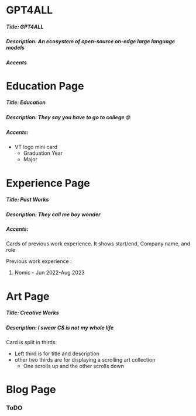 
# GPT4ALL

##### Title: GPT4ALL

##### Description: An ecosystem of open-source on-edge large language models

##### Accents 

# Education Page

##### Title: Education

##### Description: They say you have to go to college 🙄

##### Accents:

- VT logo mini card
	- Graduation Year
	- Major

# Experience Page

##### Title: Past Works

##### Description: They call me boy wonder

##### Accents:

Cards of previous work experience. It shows start/end, Company name, and role 

Previous work experience :

1. Nomic - Jun 2022-Aug 2023 

# Art Page

##### Title: Creative Works

##### Description: I swear CS is not my whole life 

Card is split in thirds:
 - Left third is for title and description
 - other two thirds are for displaying a scrolling art collection
	 - One scrolls up and the other scrolls down 

# Blog Page

### ToDO